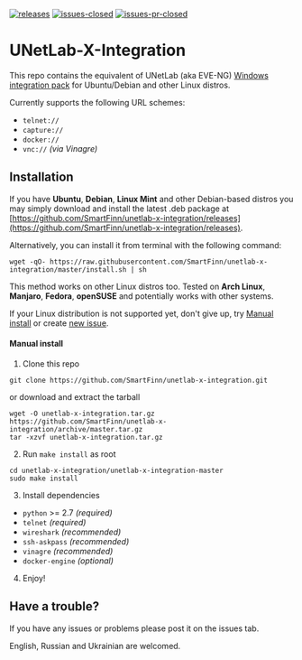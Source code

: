 [![releases](https://img.shields.io/github/release/smartfinn/unetlab-x-integration.svg)](https://github.com/SmartFinn/unetlab-x-integration/releases)
[![issues-closed](https://img.shields.io/github/issues-closed/smartfinn/unetlab-x-integration.svg)](https://github.com/SmartFinn/unetlab-x-integration/issues?q=is%3Aissue+is%3Aclosed)
[![issues-pr-closed](https://img.shields.io/github/issues-pr-closed/smartfinn/unetlab-x-integration.svg)](https://github.com/SmartFinn/unetlab-x-integration/pulls?q=is%3Apr+is%3Aclosed)

# UNetLab-X-Integration

This repo contains the equivalent of UNetLab (aka EVE-NG) [Windows integration pack](http://www.unetlab.com/download/UNetLab-Win-Client-Pack.exe) for Ubuntu/Debian and other Linux distros.

Currently supports the following URL schemes:

* `telnet://`
* `capture://`
* `docker://`
* `vnc://` _(via Vinagre)_

## Installation

If you have **Ubuntu**, **Debian**, **Linux Mint** and other Debian-based distros you may simply download and install the latest .deb package at [https://github.com/SmartFinn/unetlab-x-integration/releases](https://github.com/SmartFinn/unetlab-x-integration/releases).

Alternatively, you can install it from terminal with the following command:

```
wget -qO- https://raw.githubusercontent.com/SmartFinn/unetlab-x-integration/master/install.sh | sh
```

This method works on other Linux distros too. Tested on **Arch Linux**, **Manjaro**, **Fedora**, **openSUSE** and potentially works with other systems.

If your Linux distribution is not supported yet, don't give up, try [Manual install](#manual-install) or create [new issue](https://github.com/SmartFinn/unetlab-x-integration/issues).

#### Manual install

1. Clone this repo

  ```
  git clone https://github.com/SmartFinn/unetlab-x-integration.git
  ```
  or download and extract the tarball
  ```
  wget -O unetlab-x-integration.tar.gz https://github.com/SmartFinn/unetlab-x-integration/archive/master.tar.gz
  tar -xzvf unetlab-x-integration.tar.gz
  ```

2. Run `make install` as root

  ```
  cd unetlab-x-integration/unetlab-x-integration-master
  sudo make install
  ```

3. Install dependencies

  * `python` >= 2.7 _(required)_
  * `telnet` _(required)_
  * `wireshark` _(recommended)_
  * `ssh-askpass` _(recommended)_
  * `vinagre` _(recommended)_
  * `docker-engine` _(optional)_

4. Enjoy!

## Have a trouble?

If you have any issues or problems please post it on the issues tab.

English, Russian and Ukrainian are welcomed.

